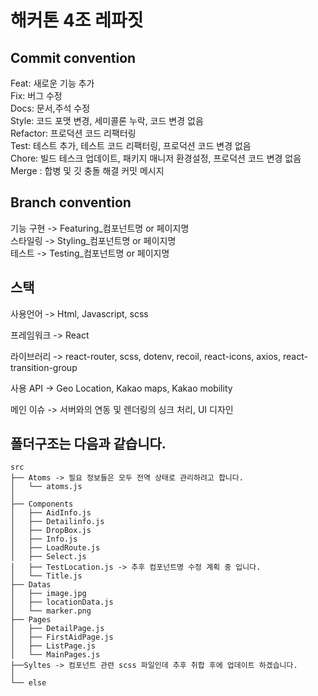 # 해커톤 4조 레파짓  

## **Commit convention**  

Feat: 새로운 기능 추가  
Fix: 버그 수정  
Docs: 문서,주석 수정  
Style: 코드 포맷 변경, 세미콜론 누락, 코드 변경 없음  
Refactor: 프로덕션 코드 리팩터링  
Test: 테스트 추가, 테스트 코드 리팩터링, 프로덕션 코드 변경 없음  
Chore: 빌드 테스크 업데이트, 패키지 매니저 환경설정, 프로덕션 코드 변경 없음  
Merge : 합병 및 깃 충돌 해결 커밋 메시지

  
## **Branch convention** 

기능 구현 -> Featuring_컴포넌트명 or 페이지명  
스타일링 -> Styling_컴포넌트명 or 페이지명  
테스트 -> Testing_컴포넌트명 or 페이지명  


## **스택**  
 

사용언어 -> Html, Javascript, scss

프레임워크 -> React  

라이브러리 -> react-router, scss, dotenv, recoil, react-icons, axios, react-transition-group 

사용 API -> Geo Location, Kakao maps, Kakao mobility  

메인 이슈 -> 서버와의 연동 및 렌더링의 싱크 처리, UI 디자인
  

 
## **폴더구조**는 다음과 같습니다.

```
src
├── Atoms -> 필요 정보들은 모두 전역 상태로 관리하려고 합니다.
│   └── atoms.js
│
├── Components
│   ├── AidInfo.js
│   ├── Detailinfo.js
│   ├── DropBox.js
│   ├── Info.js
│   ├── LoadRoute.js
│   ├── Select.js
│   ├── TestLocation.js -> 추후 컴포넌트명 수정 계획 중 입니다. 
│   └── Title.js
├── Datas
│   ├── image.jpg
│   ├── locationData.js
│   └── marker.png
├── Pages
│   ├── DetailPage.js
│   ├── FirstAidPage.js
│   ├── ListPage.js
│   └── MainPages.js
├──Syltes -> 컴포넌트 관련 scss 파일인데 추후 취합 후에 업데이트 하겠습니다. 
│   
└── else
``` 
